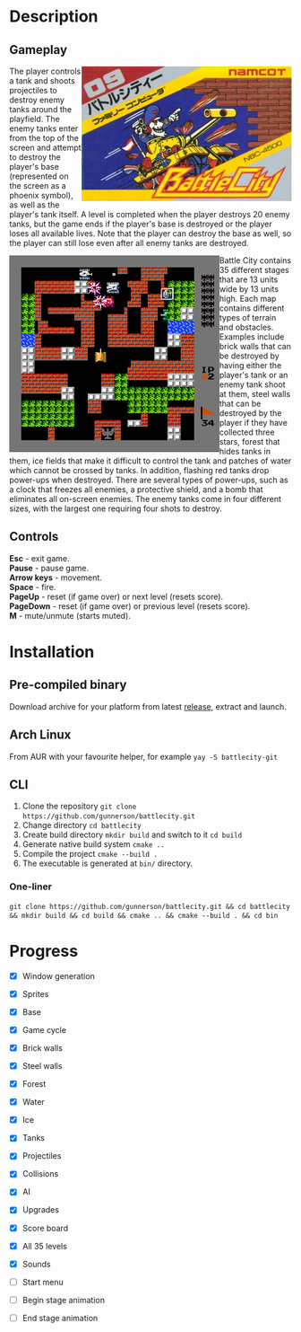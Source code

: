 # Description
## Gameplay
<img src="cover.jpg" align="right">The player controls a tank and shoots projectiles to destroy enemy tanks around the playfield. The enemy tanks enter from the top of the screen and attempt to destroy the player's base (represented on the screen as a phoenix symbol), as well as the player's tank itself. A level is completed when the player destroys 20 enemy tanks, but the game ends if the player's base is destroyed or the player loses all available lives. Note that the player can destroy the base as well, so the player can still lose even after all enemy tanks are destroyed.

<img src="demo.png" align="left">Battle City contains 35 different stages that are 13 units wide by 13 units high. Each map contains different types of terrain and obstacles. Examples include brick walls that can be destroyed by having either the player's tank or an enemy tank shoot at them, steel walls that can be destroyed by the player if they have collected three stars, forest that hides tanks in them, ice fields that make it difficult to control the tank and patches of water which cannot be crossed by tanks. In addition, flashing red tanks drop power-ups when destroyed. There are several types of power-ups, such as a clock that freezes all enemies, a protective shield, and a bomb that eliminates all on-screen enemies. The enemy tanks come in four different sizes, with the largest one requiring four shots to destroy.

## Controls
**Esc** - exit game.  
**Pause** - pause game.  
**Arrow keys** - movement.  
**Space** - fire.  
**PageUp** - reset (if game over) or next level (resets score).  
**PageDown** - reset (if game over) or previous level (resets score).  
**M** - mute/unmute (starts muted).  

# Installation
## Pre-compiled binary
Download archive for your platform from latest [release](https://github.com/gunnerson/battlecity/releases/), extract and launch.

## Arch Linux
From AUR with your favourite helper, for example `yay -S battlecity-git`

## CLI
1. Clone the repository `git clone https://github.com/gunnerson/battlecity.git`
2. Change directory `cd battlecity`
3. Create build directory `mkdir build` and switch to it `cd build`
3. Generate native build system `cmake ..`
4. Compile the project `cmake --build .` 
5. The executable is generated at `bin/` directory.

### One-liner
```
git clone https://github.com/gunnerson/battlecity.git && cd battlecity && mkdir build && cd build && cmake .. && cmake --build . && cd bin
```

# Progress
- [x] Window generation
- [x] Sprites
- [x] Base
- [x] Game cycle
- [x] Brick walls
- [x] Steel walls
- [x] Forest
- [x] Water
- [x] Ice
- [x] Tanks
- [x] Projectiles
- [x] Collisions
- [x] AI
- [x] Upgrades
- [x] Score board
- [x] All 35 levels
- [x] Sounds
- [ ] Start menu
- [ ] Begin stage animation
- [ ] End stage animation

